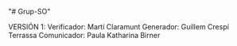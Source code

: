 "# Grup-SO" 

VERSIÓN 1:
Verificador: Martí Claramunt
Generador: Guillem Crespí Terrassa
Comunicador: Paula Katharina Birner


